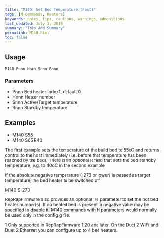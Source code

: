 ```yaml
---
title: "M140: Set Bed Temperature (Fast)" 
tags: [M-Commands, Heaters]
keywords: notes, tips, cautions, warnings, admonitions
last_updated: July 3, 2016
summary: "ToDo Add Summary"
permalink: M140.html
toc: false
---
```



## Usage ##
```
M140 Pnnn Hnnn Snnn Rnnn
```

### Parameters ###

+ Pnnn Bed heater index1, default 0
+ Hnnn Heater number
+ Snnn Active/Target temperature
+ Rnnn Standby temperature

## Examples ##

+ M140 S55
+ M140 S65 R40

The first example sets the temperature of the build bed to 55oC and returns control to the host immediately (i.e. before that temperature has been reached by the bed). There is an optional R field that sets the bed standby temperature, e.g. to 40oC in the second example

If the absolute negative temperature (-273 or lower) is passed as target temperature, the bed heater to be switched off

M140 S-273

RepRapFirmware also provides an optional 'H' parameter to set the hot bed heater number(s). If no heated bed is present, a negative value may be specified to disable it. M140 commands with H parameters would normally be used only in the config.g file.

1 Only supported in RepRapFirmware 1.20 and later. On the Duet 2 WiFi and Duet 2 Ethernet you can configure up to 4 bed heaters.
